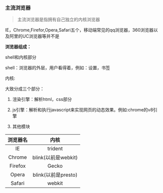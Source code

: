 ### 主流浏览器

> 主流浏览器是指拥有自己独立的内核浏览器

IE，Chrome,Firefor,Opera,Safari五个，移动端常见的qq浏览器，360浏览器以及阿里的UC浏览器等并不是

**浏览器组成：**

shell和内核部分

shell：浏览器的外层，用户看得着，例如：设置，书签

内核:

大致分成三个部分：

1. 渲染引擎：解析html，css部分
2. js引擎：解析和执行javascript来实现网页的动态效果。例如:chrome的v8引擎

3. 其他模块



| 浏览器名 |        内核         |
| :------: | :-----------------: |
|    IE    |       trident       |
|  Chrome  | blink(以前是webkit) |
| Firefox  |        Gecko        |
|  Opera   | blink(以前是presto) |
|  Safari  |       webkit        |



